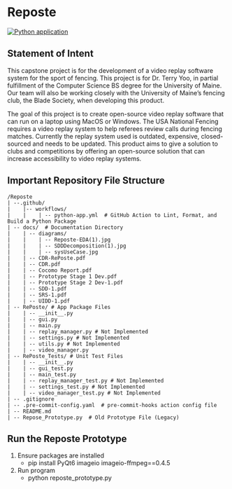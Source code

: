 # Reposte
[![Python application](https://github.com/rgiles4/Reposte/actions/workflows/python-app.yml/badge.svg)](https://github.com/rgiles4/Reposte/actions/workflows/python-app.yml)

## Statement of Intent
This capstone project is for the development of a video replay software system for the sport of fencing. This project is for Dr. Terry Yoo, in partial fulfillment of the Computer Science BS degree for the University of Maine. Our team will also be working closely with the University of Maine’s fencing club, the Blade Society, when developing this product.

The goal of this project is to create open-source video replay software that can run on a laptop using MacOS or Windows. The USA National Fencing requires a video replay system to help referees review calls during fencing matches. Currently the replay system used is outdated, expensive, closed-sourced and needs to be updated. This product aims to give a solution to clubs and competitions by offering an open-source solution that can increase accessibility to video replay systems.

## Important Repository File Structure
```
/Reposte
| --.github/
|    |-- workflows/
|    |    | -- python-app.yml  # GitHub Action to Lint, Format, and Build a Python Package
| -- docs/  # Documentation Directory
|    | -- diagrams/
|    |    | -- Reposte-EDA(1).jpg
|    |    | -- SDDDecomposition(1).jpg
|    |    | -- sysUseCase.jpg
|    | -- CDR-RePoste.pdf
|    | -- CDR.pdf
|    | -- Cocomo Report.pdf
|    | -- Prototype Stage 1 Dev.pdf
|    | -- Prototype Stage 2 Dev-1.pdf
|    | -- SDD-1.pdf
|    | -- SRS-1.pdf
|    | -- UIDD-1.pdf
| -- RePoste/ # App Package Files
|    | -- __init__.py
|    | -- gui.py
|    | -- main.py
|    | -- replay_manager.py # Not Implemented
|    | -- settings.py # Not Implemented
|    | -- utils.py # Not Implemented
|    | -- video_manager.py
| -- RePoste_Tests/ # Unit Test Files
|    | -- __init__.py
|    | -- gui_test.py
|    | -- main_test.py
|    | -- replay_manager_test.py # Not Implemented
|    | -- settings_test.py # Not Implemented
|    | -- video_manager_test.py # Not Implemented
| -- .gitignore
| -- .pre-commit-config.yaml  # pre-commit-hooks action config file
| -- README.md
| -- Repose_Prototype.py  # Old Prototype File (Legacy)
```

## Run the Reposte Prototype
1. Ensure packages are installed
    - pip install PyQt6 imageio imageio-ffmpeg==0.4.5
2. Run program
    - python reposte_prototype.py
